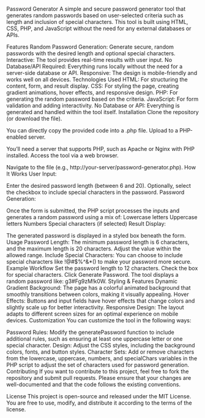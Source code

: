 Password Generator
A simple and secure password generator tool that generates random passwords based on user-selected criteria such as length and inclusion of special characters. This tool is built using HTML, CSS, PHP, and JavaScript without the need for any external databases or APIs.

Features
Random Password Generation: Generate secure, random passwords with the desired length and optional special characters.
Interactive: The tool provides real-time results with user input.
No Database/API Required: Everything runs locally without the need for a server-side database or API.
Responsive: The design is mobile-friendly and works well on all devices.
Technologies Used
HTML: For structuring the content, form, and result display.
CSS: For styling the page, creating gradient animations, hover effects, and responsive design.
PHP: For generating the random password based on the criteria.
JavaScript: For form validation and adding interactivity.
No Database or API: Everything is generated and handled within the tool itself.
Installation
Clone the repository (or download the file).

You can directly copy the provided code into a .php file.
Upload to a PHP-enabled server.

You’ll need a server that supports PHP, such as Apache or Nginx with PHP installed.
Access the tool via a web browser.

Navigate to the file (e.g., http://your-server/password-generator.php).
How It Works
User Input:

Enter the desired password length (between 6 and 20).
Optionally, select the checkbox to include special characters in the password.
Password Generation:

Once the form is submitted, the PHP script processes the inputs and generates a random password using a mix of:
Lowercase letters
Uppercase letters
Numbers
Special characters (if selected)
Result Display:

The generated password is displayed in a styled box beneath the form.
Usage
Password Length: The minimum password length is 6 characters, and the maximum length is 20 characters. Adjust the value within the allowed range.
Include Special Characters: You can choose to include special characters like !@#$%^&*() to make your password more secure.
Example Workflow
Set the password length to 12 characters.
Check the box for special characters.
Click Generate Password.
The tool displays a random password like: g3#Fg9zM!k0W.
Styling & Features
Dynamic Gradient Background: The page has a colorful animated background that smoothly transitions between colors, making it visually appealing.
Hover Effects: Buttons and input fields have hover effects that change colors and slightly scale up for better interactivity.
Responsive Design: The layout adapts to different screen sizes for an optimal experience on mobile devices.
Customization
You can customize the tool in the following ways:

Password Rules: Modify the generatePassword function to include additional rules, such as ensuring at least one uppercase letter or one special character.
Design: Adjust the CSS styles, including the background colors, fonts, and button styles.
Character Sets: Add or remove characters from the lowercase, uppercase, numbers, and specialChars variables in the PHP script to adjust the set of characters used for password generation.
Contributing
If you want to contribute to this project, feel free to fork the repository and submit pull requests. Please ensure that your changes are well-documented and that the code follows the existing conventions.

License
This project is open-source and released under the MIT License. You are free to use, modify, and distribute it according to the terms of the license.
